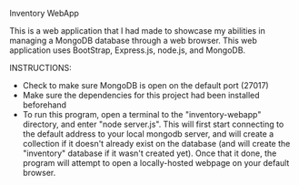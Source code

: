 Inventory WebApp

This is a web application that I had made to showcase my abilities in managing a MongoDB database through a web browser. This web application uses BootStrap, Express.js, node.js, and MongoDB.

INSTRUCTIONS:

- Check to make sure MongoDB is open on the default port (27017)
- Make sure the dependencies for this project had been installed beforehand
- To run this program, open a terminal to the "inventory-webapp" directory, and enter "node server.js". This will first start connecting to the default address to your local mongodb server, and will create a collection if it doesn't already exist on the database (and will create the "inventory" database if it wasn't created yet). Once that it done, the program will attempt to open a locally-hosted webpage on your default browser.
